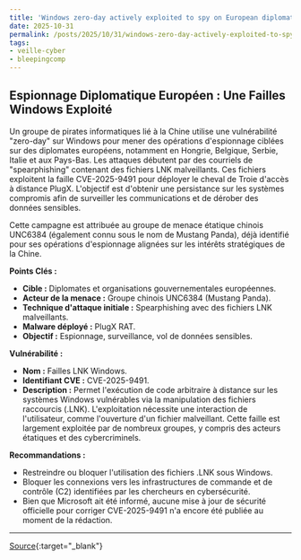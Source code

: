 ```yaml
---
title: 'Windows zero-day actively exploited to spy on European diplomats'
date: 2025-10-31
permalink: /posts/2025/10/31/windows-zero-day-actively-exploited-to-spy-on-european-diplomats/
tags:
- veille-cyber
- bleepingcomp
---
```

## Espionnage Diplomatique Européen : Une Failles Windows Exploité

Un groupe de pirates informatiques lié à la Chine utilise une vulnérabilité "zero-day" sur Windows pour mener des opérations d'espionnage ciblées sur des diplomates européens, notamment en Hongrie, Belgique, Serbie, Italie et aux Pays-Bas. Les attaques débutent par des courriels de "spearphishing" contenant des fichiers LNK malveillants. Ces fichiers exploitent la faille CVE-2025-9491 pour déployer le cheval de Troie d'accès à distance PlugX. L'objectif est d'obtenir une persistance sur les systèmes compromis afin de surveiller les communications et de dérober des données sensibles.

Cette campagne est attribuée au groupe de menace étatique chinois UNC6384 (également connu sous le nom de Mustang Panda), déjà identifié pour ses opérations d'espionnage alignées sur les intérêts stratégiques de la Chine.

**Points Clés :**

*   **Cible :** Diplomates et organisations gouvernementales européennes.
*   **Acteur de la menace :** Groupe chinois UNC6384 (Mustang Panda).
*   **Technique d'attaque initiale :** Spearphishing avec des fichiers LNK malveillants.
*   **Malware déployé :** PlugX RAT.
*   **Objectif :** Espionnage, surveillance, vol de données sensibles.

**Vulnérabilité :**

*   **Nom :** Failles LNK Windows.
*   **Identifiant CVE :** CVE-2025-9491.
*   **Description :** Permet l'exécution de code arbitraire à distance sur les systèmes Windows vulnérables via la manipulation des fichiers raccourcis (.LNK). L'exploitation nécessite une interaction de l'utilisateur, comme l'ouverture d'un fichier malveillant. Cette faille est largement exploitée par de nombreux groupes, y compris des acteurs étatiques et des cybercriminels.

**Recommandations :**

*   Restreindre ou bloquer l'utilisation des fichiers .LNK sous Windows.
*   Bloquer les connexions vers les infrastructures de commande et de contrôle (C2) identifiées par les chercheurs en cybersécurité.
*   Bien que Microsoft ait été informé, aucune mise à jour de sécurité officielle pour corriger CVE-2025-9491 n'a encore été publiée au moment de la rédaction.

---
[Source](https://www.bleepingcomputer.com/news/security/chinese-hackers-exploit-windows-zero-day-to-spy-on-european-diplomats/){:target="_blank"}
